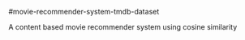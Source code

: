 #movie-recommender-system-tmdb-dataset

A content based movie recommender system using cosine similarity

